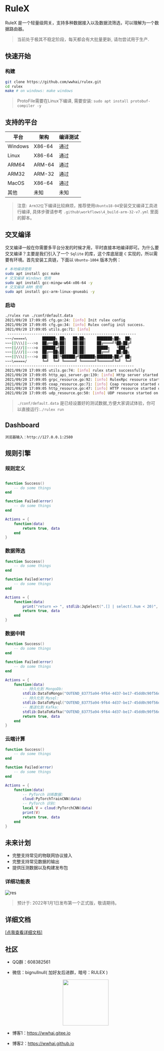 # RuleX

RuleX 是一个轻量级网关，支持多种数据接入以及数据流筛选，可以理解为一个数据路由器。

> 当前处于极其不稳定阶段，每天都会有大批量更新, 请勿尝试用于生产.

## 快速开始
### 构建
```sh
git clone https://github.com/wwhai/rulex.git
cd rulex
make # on windows: make windows
```
> ProtoFile需要在Linux下编译, 需要安装: `sudo apt install protobuf-compiler -y`
## 支持的平台

| 平台    | 架构   | 编译测试 |
| ------- | ------ | -------- |
| Windows | X86-64 | 通过     |
| Linux   | X86-64 | 通过     |
| ARM64   | ARM-64 | 通过     |
| ARM32   | ARM-32 | 通过     |
| MacOS   | X86-64 | 通过     |
| 其他    | 未知   | 未知     |

> 注意:` Arm32位`下编译比较麻烦，推荐使用`Ubuntu18-04`安装交叉编译工具进行编译, 具体步骤请参考 `.github\workflows\4_build-arm-32-v7.yml` 里面的脚本。

## 交叉编译
交叉编译一般在你需要多平台分发的时候才用，平时直接本地编译即可。为什么要交叉编译？主要是我们引入了一个 `Sqlite` 的库，这个库底层是 `C` 实现的，所以需要有环境。首先安装工具链，下面以 `Ubuntu-1804` 版本为例：

```sh
# 本地编译使用
sudo apt install gcc make
# 交叉编译 Windows 使用
sudo apt install gcc-mingw-w64-x86-64 -y
# 交叉编译 ARM 使用
sudo apt install gcc-arm-linux-gnueabi -y
```

### 启动

```sh
./rulex run ./conf/default.data
2021/09/20 17:09:05 cfg.go:24: [info] Init rulex config 
2021/09/20 17:09:05 cfg.go:34: [info] Rulex config init success. 
2021/09/20 17:09:05 utils.go:71: [info] 
 -----------------------------------------------------------     
~~~/=====\       ██████╗ ██╗   ██╗██╗     ███████╗██╗  ██╗       
~~~||\\\||--->o  ██╔══██╗██║   ██║██║     ██╔════╝╚██╗██╔╝       
~~~||///||--->o  ██████╔╝██║   ██║██║     █████╗   ╚███╔╝        
~~~||///||--->o  ██╔══██╗██║   ██║██║     ██╔══╝   ██╔██╗        
~~~||\\\||--->o  ██║  ██║╚██████╔╝███████╗███████╗██╔╝ ██╗       
~~~\=====/       ╚═╝  ╚═╝ ╚═════╝ ╚══════╝╚══════╝╚═╝  ╚═╝
-----------------------------------------------------------
2021/09/20 17:09:05 utils.go:74: [info] rulex start successfully
2021/09/20 17:09:05 http_api_server.go:139: [info] Http server started on http://127.0.0.1:2580
2021/09/20 17:09:05 grpc_resource.go:92: [info] RulexRpc resource started on [::]:2581
2021/09/20 17:09:05 coap_resource.go:71: [info] Coap resource started on [udp]:2582
2021/09/20 17:09:05 http_resource.go:47: [info] HTTP resource started on [0.0.0.0]:2583
2021/09/20 17:09:05 udp_resource.go:50: [info] UDP resource started on [0.0.0.0]:2584
```
> `./conf/default.data` 是已经设置好的测试数据,方便大家调试体验，你可以直接运行:`./rulex run`
## Dashboard
```
浏览器输入：http://127.0.0.1:2580
```

## 规则引擎
### 规则定义
```lua

function Success()
    -- do some things
end

function Failed(error)
    -- do some things
end

Actions = {
    function(data)
        return true, data
    end
}

```

### 数据筛选
```lua
function Success()
    -- do some things
end

function Failed(error)
    -- do some things
end

Actions = {
    function(data)
        print("return => ", stdlib:JqSelect(".[] | select(.hum < 20)", data))
        return true, data
    end
}
```
### 数据中转

```lua
function Success()
    -- do some things
end

function Failed(error)
    -- do some things
end

Actions = {
    function(data)
        -- 持久化到 MongoDb:
        stdlib:DataToMongo("OUTEND_83775a94-9f64-4d37-be17-45dd0c90f56d", data)
        -- 持久化到 Mysql:
        stdlib:DataToMysql("OUTEND_83775a94-9f64-4d37-be17-45dd0c90f56d", data)
        -- 推送化到 Kafka:
        stdlib:DataToKafka("OUTEND_83775a94-9f64-4d37-be17-45dd0c90f56d", data)
        return true, data
    end
}
```
### 云端计算
```lua
function Success()
    -- do some things
end

function Failed(error)
    -- do some things
end

Actions = {
    function(data)
        -- PyTorch 训练数据:
        cloud:PyTorchTrainCNN(data)
        -- PyTorch 识别:
        local V = cloud:PyTorchCNN(data)
        print(V)
        return true, data
    end
}
```

## 未来计划

- 完整支持常见的物联网协议接入
- 完整支持常见数据的输出
- 提供压测数据以及构建发布包

### 详细功能表
![res](README_RES/V001.png)

> 预计于: 2022年1月1日发布第一个正式版，敬请期待。

## 详细文档

<a href="https://wwhai.github.io/rulex_doc_html">[点我查看详细文档]</a>


## 社区
- QQ群：608382561
- 微信：bignullnull( 加好友后进群，暗号：RULEX )

    <div style="text-align:center">
    <img src="./README_RES/wx.jpg" width="150px" />
    </div>

- 博客1：https://wwhai.gitee.io
- 博客2：https://wwhai.github.io